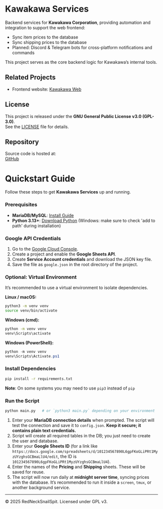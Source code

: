 # Kawakawa Services

Backend services for **Kawakawa Corporation**, providing automation and integration to support the web frontend:

- Sync item prices to the database  
- Sync shipping prices to the database  
- Planned: Discord & Telegram bots for cross-platform notifications and commands  

This project serves as the core backend logic for Kawakawa’s internal tools.


## Related Projects

- Frontend website: [Kawakawa Web](https://github.com/RedNeckSnailSpit/kawakawa_web)

## License

This project is released under the **GNU General Public License v3.0 (GPL-3.0)**.  
See the [LICENSE](LICENSE) file for details.

## Repository

Source code is hosted at:  
[GitHub](https://github.com/RedNeckSnailSpit/kawakawa_services)

# Quickstart Guide

Follow these steps to get **Kawakawa Services** up and running.

### Prerequisites

- **MariaDB/MySQL**: [Install Guide](https://mariadb.com/kb/en/getting-installing-and-upgrading-mariadb/)  
- **Python 3.13+**: [Download Python](https://www.python.org/downloads/) (Windows: make sure to check 'add to path' during installation)

### Google API Credentials

1. Go to the [Google Cloud Console](https://console.cloud.google.com/).  
2. Create a project and enable the **Google Sheets API**.  
3. Create **Service Account credentials** and download the JSON key file.  
4. Save the file as `google.json` in the root directory of the project.

### Optional: Virtual Environment

It’s recommended to use a virtual environment to isolate dependencies.

**Linux / macOS:**

```bash
python3 -m venv venv
source venv/bin/activate
```

**Windows (cmd):**

```cmd
python -m venv venv
venv\Scripts\activate
```

**Windows (PowerShell):**

```powershell
python -m venv venv
venv\Scripts\Activate.ps1
```

### Install Dependencies

```bash
pip install -r requirements.txt
```
**Note**: On some systems you may need to use `pip3` instead of `pip` 

### Run the Script

```bash
python main.py   # or `python3 main.py` depending on your environment
```

1. Enter your **MariaDB connection details** when prompted. The script will test the connection and save it to `config.json`. **Keep it secure; it contains plain text credentials.**  
2. Script will create all required tables in the DB; you just need to create the user and database.  
3. Enter your **Google Sheets ID** (for a link like `https://docs.google.com/spreadsheets/d/101234567890L6gpFKoGLiPRt1MyzUYzghsGCBmaLlU4/edit`, the ID is `101234567890L6gpFKoGLiPRt1MyzUYzghsGCBmaLlU4`).  
4. Enter the names of the **Pricing** and **Shipping** sheets. These will be saved for reuse.  
5. The script will now run daily at **midnight server time**, syncing prices with the database. It’s recommended to run it inside a `screen`, `tmux`, or another background service.

---

© 2025 RedNeckSnailSpit. Licensed under GPL v3.
